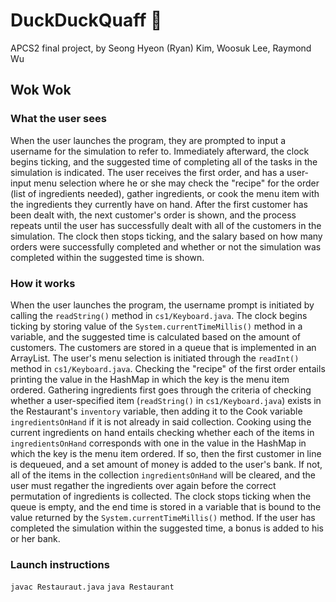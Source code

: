 # DuckDuckQuaff :duck:
APCS2 final project, by Seong Hyeon (Ryan) Kim, Woosuk Lee, Raymond Wu

## Wok Wok
### What the user sees
When the user launches the program, they are prompted to input a username for the simulation to refer to. Immediately afterward, the clock begins ticking, and the suggested time of completing all of the tasks in the simulation is indicated. The user receives the first order, and has a user-input menu selection where he or she may check the "recipe" for the order (list of ingredients needed), gather ingredients, or cook the menu item with the ingredients they currently have on hand. After the first customer has been dealt with, the next customer's order is shown, and the process repeats until the user has successfully dealt with all of the customers in the simulation. The clock then stops ticking, and the salary based on how many orders were successfully completed and whether or not the simulation was completed within the suggested time is shown. 

### How it works
When the user launches the program, the username prompt is initiated by calling the `readString()` method in `cs1/Keyboard.java`. The clock begins ticking by storing value of the `System.currentTimeMillis()` method in a variable, and the suggested time is calculated based on the amount of customers. The customers are stored in a queue that is implemented in an ArrayList. The user's menu selection is initiated through the `readInt()` method in `cs1/Keyboard.java`. Checking the "recipe" of the first order entails printing the value in the HashMap in which the key is the menu item ordered. Gathering ingredients first goes through the criteria of checking whether a user-specified item (`readString()` in `cs1/Keyboard.java`) exists in the Restaurant's `inventory` variable, then adding it to the Cook variable `ingredientsOnHand` if it is not already in said collection. Cooking using the current ingredients on hand entails checking whether each of the items in `ingredientsOnHand` corresponds with one in the value in the HashMap in which the key is the menu item ordered. If so, then the first customer in line is dequeued, and a set amount of money is added to the user's bank. If not, all of the items in the collection `ingredientsOnHand` will be cleared, and the user must regather the ingredients over again before the correct permutation of ingredients is collected. The clock stops ticking when the queue is empty, and the end time is stored in a variable that is bound to the value returned by the `System.currentTimeMillis()` method. If the user has  completed the simulation within the suggested time, a bonus is added to his or her bank. 

### Launch instructions
`javac Restauraut.java`
`java Restaurant`